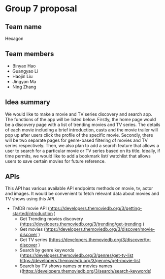 # Group 7 proposal

## Team name
Hexagon 
## Team members
* Binyao Hao
* Guangyao Li
* Haojin Liu
* Jingyan Ma
* Ning Zhang

## Idea summary
We would like to make a movie and TV series discovery and search app. The functions of the app will be listed below. Firstly, the home page would be a discovery page with a list of trending movies and TV series. The details of each movie including a brief introduction, casts and the movie trailer will pop up after users click the profile of the specific movie. Secondly, there will be two separate pages for genre-based filtering of movies and TV series respectively. Then, we also plan to add a search feature that allows a user to search for a particular movie or TV series based on its title. Ideally, if time permits, we would like to add a bookmark list/ watchlist that allows users to save certain movies for future reference.

## APIs
This API has various available API endpoints methods on movie, tv, actor and images. It would be convenient to fetch relevant data about movies and TV shows using this API.
- TMDB movie API (https://developers.themoviedb.org/3/getting-started/introduction )
    - Get Trending movies discovery (https://developers.themoviedb.org/3/trending/get-trending )
    - Get movies (https://developers.themoviedb.org/3/discover/movie-discover )
    - Get TV series (https://developers.themoviedb.org/3/discover/tv-discover ) 
    - Search by genre keywords (https://developers.themoviedb.org/3/genres/get-tv-list https://developers.themoviedb.org/3/genres/get-movie-list 
    - Search by TV shows names or movies names ((https://developers.themoviedb.org/3/search/search-keywords)


